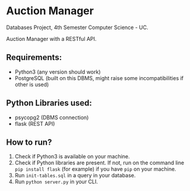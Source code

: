 # Auction Manager

Databases Project, 4th Semester Computer Science - UC.

Auction Manager with a RESTful API.

## Requirements:
- Python3 (any version should work)
- PostgreSQL (built on this DBMS, might raise some incompatibilities if other is used)

## Python Libraries used:
- psycopg2 (DBMS connection)
- flask (REST API)

## How to run?

1. Check if Python3 is available on your machine.
2. Check if Python libraries are present. If not, run on the command line `pip install flask` (for example) if you have `pip` on your machine.
3. Run `init-tables.sql` in a query in your database.
4. Run `python server.py` in your CLI.
